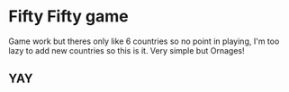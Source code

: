 # Fifty Fifty game

Game work but theres only like 6 countries so no point in playing, I'm too lazy to add new countries
so this is it. Very simple but Ornages!

## YAY
